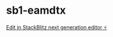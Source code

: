 # sb1-eamdtx

[Edit in StackBlitz next generation editor ⚡️](https://stackblitz.com/~/github.com/ricardor1267/sb1-eamdtx)